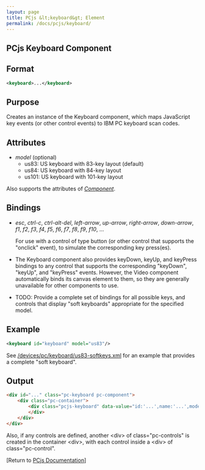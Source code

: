 ```yaml
---
layout: page
title: PCjs &lt;keyboard&gt; Element
permalink: /docs/pcjs/keyboard/
---
```


PCjs Keyboard Component
---

Format
---
```xml
<keyboard>...</keyboard>
```

Purpose
---
Creates an instance of the Keyboard component, which maps JavaScript key events (or other control events) to
IBM PC keyboard scan codes.

Attributes
---
* *model* (optional)
	* us83: US keyboard with 83-key layout (default)
	* us84: US keyboard with 84-key layout
	* us101: US keyboard with 101-key layout
	
Also supports the attributes of *[Component](/docs/pcjs/component/)*.

Bindings
---
 *	*esc*, *ctrl-c*, *ctrl-alt-del*, *left-arrow*, *up-arrow*, *right-arrow*, *down-arrow*, *f1*, *f2*, *f3*, *f4*, *f5*, *f6*, *f7*, *f8*, *f9*, *f10*, ...

	For use with a control of type button (or other control that supports the "onclick" event), to simulate the
	corresponding key press(es).
	
 *	The Keyboard component also provides keyDown, keyUp, and keyPress bindings to any control that supports the
corresponding "keyDown", "keyUp", and "keyPress" events. However, the Video component automatically binds its canvas
element to them, so they are generally unavailable for other components to use.
	
 *	TODO: Provide a complete set of bindings for all possible keys, and controls that display "soft keyboards" appropriate
for the specified model.

Example
---
```xml
<keyboard id="keyboard" model="us83"/>
```

See [/devices/pc/keyboard/us83-softkeys.xml](/devices/pc/keyboard/us83-softkeys.xml) for an example that provides a
complete "soft keyboard".

Output
---
```html
<div id="..." class="pc-keyboard pc-component">
    <div class="pc-container">
        <div class="pcjs-keyboard" data-value="id:'...',name:'...',model:'...',...">
        </div>
    </div>
</div>
```

Also, if any controls are defined, another &lt;div&gt; of class="pc-controls" is created in the container &lt;div&gt;,
with each control inside a &lt;div&gt; of class="pc-control".

[Return to [PCjs Documentation](..)]
